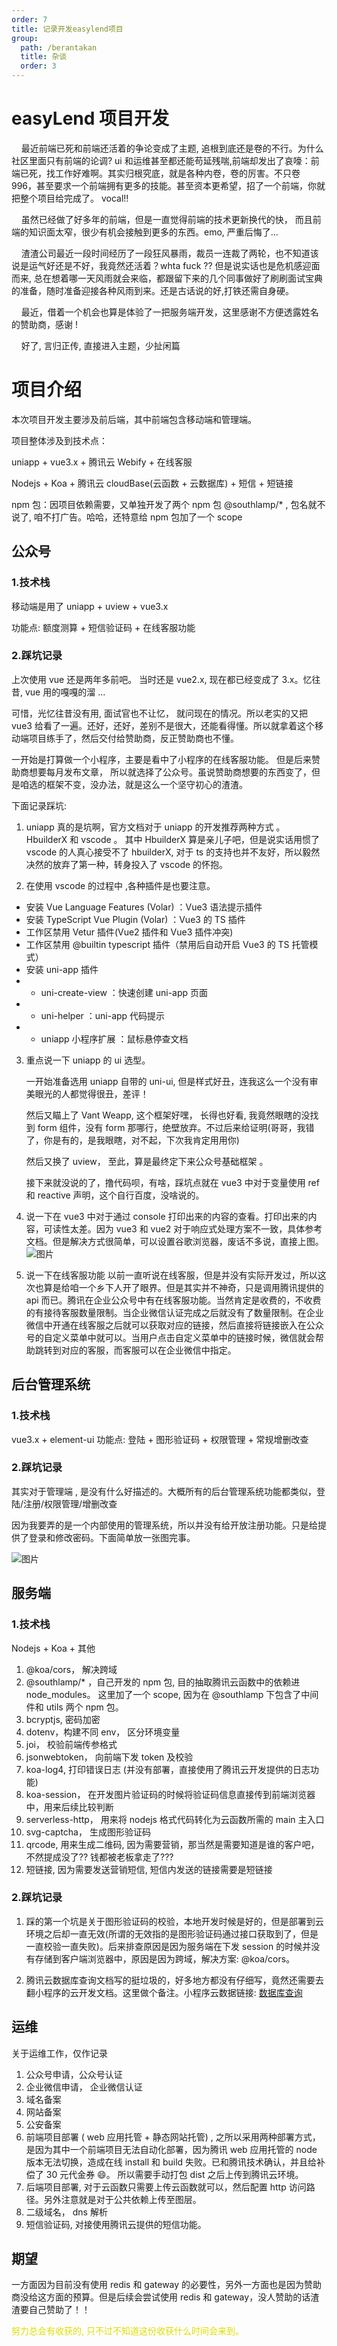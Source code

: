 ```yaml
---
order: 7
title: 记录开发easylend项目
group:
  path: /berantakan
  title: 杂谈
  order: 3
---
```


# easyLend 项目开发

&nbsp;&nbsp;&nbsp;&nbsp;最近前端已死和前端还活着的争论变成了主题, 追根到底还是卷的不行。为什么社区里面只有前端的论调? ui 和运维甚至都还能苟延残喘,前端却发出了哀嚎：前端已死，找工作好难啊。其实归根究底，就是各种内卷，卷的厉害。不只卷 996，甚至要求一个前端拥有更多的技能。甚至资本更希望，招了一个前端，你就把整个项目给完成了。 vocal!!

&nbsp;&nbsp;&nbsp;&nbsp;虽然已经做了好多年的前端，但是一直觉得前端的技术更新换代的快， 而且前端的知识面太窄，很少有机会接触到更多的东西。emo, 严重后悔了...

&nbsp;&nbsp;&nbsp;&nbsp;渣渣公司最近一段时间经历了一段狂风暴雨，裁员一连裁了两轮，也不知道该说是运气好还是不好，我竟然还活着？whta fuck ?? 但是说实话也是危机感迎面而来, 总在想着哪一天风雨就会来临，都跟留下来的几个同事做好了刷刷面试宝典的准备，随时准备迎接各种风雨到来。还是古话说的好,打铁还需自身硬。

&nbsp;&nbsp;&nbsp;&nbsp;最近，借着一个机会也算是体验了一把服务端开发，这里感谢不方便透露姓名的赞助商，感谢 !

&nbsp;&nbsp;&nbsp;&nbsp;好了, 言归正传, 直接进入主题，少扯闲篇

# 项目介绍

本次项目开发主要涉及前后端，其中前端包含移动端和管理端。

项目整体涉及到技术点：

uniapp + vue3.x + 腾讯云 Webify + 在线客服

Nodejs + Koa + 腾讯云 cloudBase(云函数 + 云数据库) + 短信 + 短链接

npm 包：因项目依赖需要，又单独开发了两个 npm 包 @southlamp/\* , 包名就不说了, 咱不打广告。哈哈，还特意给 npm 包加了一个 scope

## 公众号

### 1.技术栈

移动端是用了 uniapp + uview + vue3.x

功能点: 额度测算 + 短信验证码 + 在线客服功能

### 2.踩坑记录

上次使用 vue 还是两年多前吧。 当时还是 vue2.x, 现在都已经变成了 3.x。忆往昔, vue 用的嘎嘎的溜 ...

可惜，光忆往昔没有用, 面试官也不让忆， 就问现在的情况。所以老实的又把 vue3 给看了一遍。还好，还好，差别不是很大，还能看得懂。所以就拿着这个移动端项目练手了，然后交付给赞助商，反正赞助商也不懂。

一开始是打算做一个小程序，主要是看中了小程序的在线客服功能。 但是后来赞助商想要每月发布文章， 所以就选择了公众号。虽说赞助商想要的东西变了，但是咱选的框架不变，没办法，就是这么一个坚守初心的渣渣。

下面记录踩坑:

1. uniapp 真的是坑啊，官方文档对于 uniapp 的开发推荐两种方式 。 HbuilderX 和 vscode 。 其中 HbuilderX 算是亲儿子吧，但是说实话用惯了 vscode 的人真心接受不了 hbuilderX, 对于 ts 的支持也并不友好，所以毅然决然的放弃了第一种，转身投入了 vscode 的怀抱。

2. 在使用 vscode 的过程中 ,各种插件是也要注意。

- 安装 Vue Language Features (Volar) ：Vue3 语法提示插件
- 安装 TypeScript Vue Plugin (Volar) ：Vue3 的 TS 插件
- 工作区禁用 Vetur 插件(Vue2 插件和 Vue3 插件冲突)
- 工作区禁用 @builtin typescript 插件（禁用后自动开启 Vue3 的 TS 托管模式）
- 安装 uni-app 插件
- - uni-create-view ：快速创建 uni-app 页面
- - uni-helper ：uni-app 代码提示
- - uniapp 小程序扩展 ：鼠标悬停查文档

3. 重点说一下 uniapp 的 ui 选型。

   一开始准备选用 uniapp 自带的 uni-ui, 但是样式好丑，连我这么一个没有审美眼光的人都觉得很丑，差评！

   然后又瞄上了 Vant Weapp, 这个框架好嘿， 长得也好看, 我竟然眼瞎的没找到 form 组件，没有 form 那哪行，绝壁放弃。不过后来给证明(哥哥，我错了，你是有的，是我眼瞎，对不起，下次我肯定用用你)

   然后又换了 uview， 至此，算是最终定下来公众号基础框架 。

   接下来就没说的了，撸代码呗，有啥，踩坑点就在 vue3 中对于变量使用 ref 和 reactive 声明，这个自行百度，没啥说的。

4. 说一下在 vue3 中对于通过 console 打印出来的内容的查看。打印出来的内容，可读性太差。因为 vue3 和 vue2 对于响应式处理方案不一致，具体参考文档。但是解决方式很简单，可以设置谷歌浏览器，废话不多说，直接上图。
   ![图片](../../images/10.jpg)

5. 说一下在线客服功能
   以前一直听说在线客服，但是并没有实际开发过，所以这次也算是给咱一个乡下人开了眼界。但是其实并不神奇，只是调用腾讯提供的 api 而已。腾讯在企业公众号中有在线客服功能。当然肯定是收费的，不收费的有接待客服数量限制。当企业微信认证完成之后就没有了数量限制。在企业微信中开通在线客服之后就可以获取对应的链接，然后直接将链接嵌入在公众号的自定义菜单中就可以。当用户点击自定义菜单中的链接时候，微信就会帮助跳转到对应的客服，而客服可以在企业微信中指定。

## 后台管理系统

### 1.技术栈

vue3.x + element-ui
功能点: 登陆 + 图形验证码 + 权限管理 + 常规增删改查

### 2.踩坑记录

其实对于管理端 , 是没有什么好描述的。大概所有的后台管理系统功能都类似，登陆/注册/权限管理/增删改查

因为我要弄的是一个内部使用的管理系统，所以并没有给开放注册功能。只是给提供了登录和修改密码。下面简单放一张图完事。

![图片](../../images/9.png)

## 服务端

### 1.技术栈

Nodejs + Koa + 其他

1. @koa/cors， 解决跨域
2. @southlamp/\* ，自己开发的 npm 包, 目的抽取腾讯云函数中的依赖进 node_modules。 这里加了一个 scope, 因为在 @southlamp 下包含了中间件和 utils 两个 npm 包。
3. bcryptjs, 密码加密
4. dotenv，构建不同 env， 区分环境变量
5. joi， 校验前端传参格式
6. jsonwebtoken， 向前端下发 token 及校验
7. koa-log4, 打印错误日志 (并没有部署，直接使用了腾讯云开发提供的日志功能)
8. koa-session， 在开发图片验证码的时候将验证码信息直接传到前端浏览器中，用来后续比较判断
9. serverless-http， 用来将 nodejs 格式代码转化为云函数所需的 main 主入口
10. svg-captcha， 生成图形验证码
11. qrcode, 用来生成二维码, 因为需要营销，那当然是需要知道是谁的客户吧，不然提成没了?? 钱都被老板拿走了???
12. 短链接, 因为需要发送营销短信, 短信内发送的链接需要是短链接

### 2.踩坑记录

1. 踩的第一个坑是关于图形验证码的校验，本地开发时候是好的，但是部署到云环境之后却一直无效(所谓的无效指的是图形验证码通过接口获取到了，但是一直校验一直失败)。后来排查原因是因为服务端在下发 session 的时候并没有存储到客户端浏览器中，原因是因为跨域，解决方案: @koa/cors。

2. 腾讯云数据库查询文档写的挺垃圾的，好多地方都没有仔细写，竟然还需要去翻小程序的云开发文档。这里做个备注。小程序云数据链接: [数据库查询](https://developers.weixin.qq.com/miniprogram/dev/wxcloud/reference-sdk-api/database/Collection.html)

## 运维

关于运维工作，仅作记录

1. 公众号申请，公众号认证
2. 企业微信申请， 企业微信认证
3. 域名备案
4. 网站备案
5. 公安备案
6. 前端项目部署 ( web 应用托管 + 静态网站托管) , 之所以采用两种部署方式，是因为其中一个前端项目无法自动化部署，因为腾讯 web 应用托管的 node 版本无法切换，造成在线 install 和 build 失败。已和腾讯技术确认，并且给补偿了 30 元代金券 😄。 所以需要手动打包 dist 之后上传到腾讯云环境。
7. 后端项目部署, 对于云函数只需要上传云函数就可以，然后配置 http 访问路径。另外注意就是对于公共依赖上传至图层。
8. 二级域名， dns 解析
9. 短信验证码, 对接使用腾讯云提供的短信功能。

## 期望

一方面因为目前没有使用 redis 和 gateway 的必要性，另外一方面也是因为赞助商没给这方面的预算。但是后续会尝试使用 redis 和 gateway，没人赞助的话渣渣要自己赞助了！！

<font color="#dddd00">努力总会有收获的, 只不过不知道这份收获什么时间会来到。</font>
